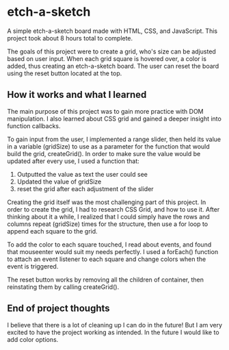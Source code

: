 # etch-a-sketch
A simple etch-a-sketch board made with HTML, CSS, and JavaScript. 
This project took about 8 hours total to complete. 

The goals of this project were to create a grid, who's size can be adjusted based on user input. When each grid square is hovered over, a color is added, thus creating an etch-a-sketch board. The user can reset the board using the reset button located at the top. 

## How it works and what I learned 

The main purpose of this project was to gain more practice with DOM manipulation. I also learned about CSS grid and gained a deeper insight into function callbacks.

To gain input from the user, I implemented a range slider, then held its value in a variable (gridSize) to use as a parameter for the function that would build the grid, createGrid(). In order to make sure the value would be updated after every use, I used a function that:
  1) Outputted the value as text the user could see
  2) Updated the value of gridSize
  3) reset the grid after each adjustment of the slider

Creating the grid itself was the most challenging part of this project. In order to create the grid, I had to research CSS Grid, and how to use it.  After thinking about it a while, I realized that I could simply have the rows and columns repeat (gridSize) times for the structure, then use a for loop to append each square to the grid. 

To add the color to each square touched, I read about events, and found that mouseenter would suit my needs perfectly. I used a forEach() function to attach an event listener to each square and change colors when the event is triggered. 

The reset button works by removing all the children of container, then reinstating them by calling createGrid(). 

## End of project thoughts

I believe that there is a lot of cleaning up I can do in the future! But I am very excited to have the project working as intended. In the future I would like to add color options. 
